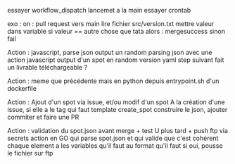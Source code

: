 essayer workflow_dispatch lancemet a la main
essayer crontab

exo : 
on : pull request vers main
lire fichier src/version.txt
mettre valeur dans variable
si valeur == autre chose que tata alors :
 mergesuccess
sinon fail

Action : javascript, parse json output un random
parsing json avec une action javascript
output d'un spot en random version yaml 
step suivant fait un livrable téléchargeable ?

Action : meme que précédente mais en python depuis entrypoint.sh d'un dockerfile

Action : Ajout d'un spot via issue, et/ou modif d'un spot
A la création d'une issue, si elle a le tag qui faut
template create_spot
construire le json, ajouter commiter et faire une PR

Action : validation du spot.json avant merge + test U plus tard + push ftp via secrets
action en GO qui parse spot.json et qui valide que c'est cohérent
chaque element a les variables qu'il faut au format qu'il faut
si oui, pousse le fichier sur ftp

